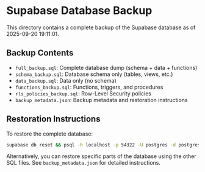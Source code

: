 # Supabase Database Backup

This directory contains a complete backup of the Supabase database as of 2025-09-20 19:11:01.

## Backup Contents

- `full_backup.sql`: Complete database dump (schema + data + functions)
- `schema_backup.sql`: Database schema only (tables, views, etc.)
- `data_backup.sql`: Data only (no schema)
- `functions_backup.sql`: Functions, triggers, and procedures
- `rls_policies_backup.sql`: Row-Level Security policies
- `backup_metadata.json`: Backup metadata and restoration instructions

## Restoration Instructions

To restore the complete database:

```bash
supabase db reset && psql -h localhost -p 54322 -U postgres -d postgres -f full_backup.sql
```

Alternatively, you can restore specific parts of the database using the other SQL files.
See `backup_metadata.json` for detailed instructions.
